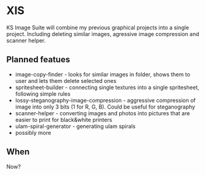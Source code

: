 # XIS
KS Image Suite will combine my previous graphical projects into a single project. Including deleting similar images, agressive image compression and scanner helper.

## Planned featues
* image-copy-finder - looks for similar images in folder, shows them to user and lets them delete selected ones
* spritesheet-builder - connecting single textures into a single spritesheet, following simple rules
* lossy-steganography-image-compression - aggressive compression of image into only 3 bits (1 for R, G, B). Could be useful for steganography
* scanner-helper - converting images and photos into pictures that are easier to print for black&white printers
* ulam-spiral-generator - generating ulam spirals
* possibly more

## When
Now?